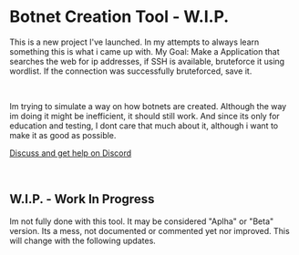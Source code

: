 # Botnet Creation Tool - W.I.P.
This is a new project I've launched. In my attempts to always learn something this is what i came up with. My Goal: Make a Application that searches the web for ip addresses, if SSH is available, bruteforce it using wordlist. If the connection was successfully bruteforced, save it.

<br>

Im trying to simulate a way on how botnets are created. Although the way im doing it might be inefficient, it should still work. And since its only for education and testing, I dont care that much about it, although i want to make it as good as possible. 
 
[Discuss and get help on Discord](https://discord.com/invite/KBEZtp2Jtd)

<br>

## W.I.P. - Work In  Progress
Im not fully done with this tool. It may be considered "Aplha" or "Beta" version. Its a mess, not documented or commented yet nor improved. This will change with the following updates.
